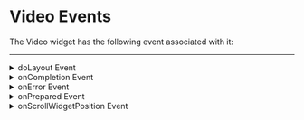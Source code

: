                               


Video Events
============

The Video widget has the following event associated with it:

* * *


<details close markdown="block"><summary>doLayout Event</summary>

* * *

This event is used to set the layout properties of child widgets in the relation to self and peer widgets whose layout is not yet performed.

This event is invoked for every widget when the widget position and dimensions are computed.

This event is invoked for all the widgets placed inside flex containers.

This event is invoked in the order in which the widgets are added to the widget hierarchy and expect the frame property of the widget is calculated and available for use within this event.

> **_Note:_** The number of times this event invoked may vary per platform. It is not recommended to write business logic assuming that this function is invoked only once when there is a change in positional or dimensional properties. This event will not trigger when transformations are applied though widget is moved or scaled or rotated from its original location.

Syntax

```
doLayout ();
```

Read/Write

Yes - (Read and Write)

Example

```
//Sample code to set doLayout event callback to a button widget.
/*This code changes the top property of button2 and makes it appear below button1.*/
myForm.button1.doLayout=doLayoutButton1;


function doLayoutButton1(){
      
    myForm.button2.top = myForm.button1.frame.height;
}
```

Platform Availability

*   iOS
*   Android
*   Windows
*   SPA

* * *

</details>
<details close markdown="block"><summary>onCompletion Event</summary>

* * *

The onCompletion callback is invoked when playback is completed.

Syntax

```


onCompletion ();

```

Return Value

_videoWidgetRef_

Optional. Returns the current Video Widget reference in the onCompletion callback handler.

Example

```
//Sample code to set onCompletion event callback of a Video widget.

frmVideo.myVideo.onCompletion=onCompletionCallback;
function onCompletionCallback(){      
// write logic for video playback Completion
}
```

Platform Availability

*   iOS
*   Android

* * *

</details>
<details close markdown="block"><summary>onError Event</summary>

* * *

The onError callback is invoked when an error occurred in setup or playback.

Syntax

```
onError();
```

Return Value

_videoWidget_

Optional. Returns the current Video Widget reference in the onError callback handler.

Example

```
//Sample code to set onError event callback of a Video widget.

frmVideo.myVideo.onError=onErrorCallback;
function onErrorCallback(){        
// write logic of video playback Error
}
```

Platform Availability

*   iOS
*   Android

* * *

</details>
<details close markdown="block"><summary>onPrepared Event</summary>

* * *

The onPrepared callback is invoked when the media file is loaded and ready to play.

Syntax

```
 onPrepared ();

```

Parameters

_videoWidget_

Optional. Returns the current Video Widget reference in the onPrepared callback handler.

Example

```
//Sample code to set onPrepared event callback of a Video widget.

frmVideo.myVideo.onPrepared=onPreparedCallback;
function onPreparedCallback(){        
// write logic here.
}
```

Platform Availability

*   iOS
*   Android

* * *

</details>
<details close markdown="block"><summary>onScrollWidgetPosition Event</summary>

* * *

This event callback is invoked by the platform when the widget location position gets changed on scrolling. The onScrollWidgetPosition event returns the positional coordinates of the widget's location with respect to the screen (screenX and screenY) and the parent container (frameX and frameY). This event is invoked asynchronously, and is not available for FlexForm widget.

Syntax

```



onScrollWidgetPosition ();


```

Read/Write

Read + Write

Example

```
var LabelWdg = new voltmx.ui.Label(basicConf, layoutConf, pspConf);
form.add(LabelWdg);
LabelWdg.onScrollWidgetPosition = onScrollWidgetPositionCallBack;

function onScrollWidgetPositionCallBack(wdg, screenX, screenY, frameX, frameY) { //wdg : Widget that is registered for onScrollWidgetPosition.
    /*screenX : Position of widget with respect to 
the screen's X - coordinates (after downsizing the navigation bar and status bar).*/
    /*screenY : Position of widget with respect to the screen's Y - 
coordinates (after downsizing the navigation bar and status bar).*/
    //frameX : Position of widget with respect to parent container's X- coordinates.
    //frameY : Position of widget with respect to parent container's Y- coordinates.
}
```

Platform Availability

*   Not Accessible from IDE
*   Android, iOS, SPA, and Windows

* * *


